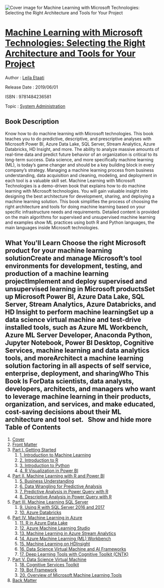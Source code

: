 ![Cover image for Machine Learning with Microsoft Technologies: Selecting the Right Architecture and Tools for Your Project](https://imgdetail.ebookreading.net/cover/cover/20200215/EB9781484236581.jpg)

[Machine Learning with Microsoft Technologies: Selecting the Right Architecture and Tools for Your Project](https://ebookreading.net/view/book/Machine+Learning+with+Microsoft+Technologies%3A+Selecting+the+Right+Architecture+and+Tools+for+Your+Project-EB9781484236581_1.html "Machine Learning with Microsoft Technologies: Selecting the Right Architecture and Tools for Your Project")
====================================================================================================================

Author : [Leila Etaati](https://ebookreading.net/search/author/Leila+Etaati)

Release Date : 2019/06/01

ISBN : 9781484236581

Topic : [System Administration](https://ebookreading.net/search/category/system-administration)

Book Description
-----------------

 Know how to do machine learning with Microsoft technologies. This book teaches you to do predictive, descriptive, and prescriptive analyses with Microsoft Power BI, Azure Data Lake, SQL Server, Stream Analytics, Azure Databricks, HD Insight, and more.
The ability to analyze massive amounts of real-time data and predict future behavior of an organization is critical to its long-term success. Data science, and more specifically machine learning (ML), is today’s game changer and should be a key building block in every company’s strategy. Managing a machine learning process from business understanding, data acquisition and cleaning, modeling, and deployment in each tool is a valuable skill set.
Machine Learning with Microsoft Technologies is a demo-driven book that explains how to do machine learning with Microsoft technologies. You will gain valuable insight into designing the best architecture for development, sharing, and deploying a machine learning solution. This book simplifies the process of choosing the right architecture and tools for doing machine learning based on your specific infrastructure needs and requirements. 
Detailed content is provided on the main algorithms for supervised and unsupervised machine learning and examples show ML practices using both R and Python languages, the main languages inside Microsoft technologies. 

What You'll Learn
Choose the right Microsoft product for      your machine learning solutionCreate and manage Microsoft’s tool environments      for development, testing, and production of a machine learning projectImplement and deploy supervised and      unsupervised learning in Microsoft productsSet up Microsoft Power BI,      Azure Data Lake, SQL Server, Stream Analytics, Azure Databricks, and HD Insight to perform machine learningSet up a data science virtual machine      and test-drive installed tools, such as Azure ML Workbench, Azure ML      Server Developer, Anaconda Python, Jupyter Notebook, Power BI Desktop, Cognitive Services, machine learning and data analytics tools, and moreArchitect a machine learning solution factoring      in all aspects of self service, enterprise, deployment, and sharingWho This Book Is ForData scientists, data analysts, developers, architects, and managers who want to leverage machine learning in their products, organization, and services, and make educated, cost-saving decisions about their ML architecture and tool set.  
        Show and hide more                
Table of Contents
-----------------

1. [Cover](https://ebookreading.net/view/book/Machine+Learning+with+Microsoft+Technologies%3A+Selecting+the+Right+Architecture+and+Tools+for+Your+Project-EB9781484236581_1.html)
1. [Front Matter](https://ebookreading.net/view/book/Machine+Learning+with+Microsoft+Technologies%3A+Selecting+the+Right+Architecture+and+Tools+for+Your+Project-EB9781484236581_2.html)
1. [Part I. Getting Started](https://ebookreading.net/view/book/Machine+Learning+with+Microsoft+Technologies%3A+Selecting+the+Right+Architecture+and+Tools+for+Your+Project-EB9781484236581_3.html)
    1. [1. Introduction to Machine Learning](https://ebookreading.net/view/book/Machine+Learning+with+Microsoft+Technologies%3A+Selecting+the+Right+Architecture+and+Tools+for+Your+Project-EB9781484236581_4.html)
    1. [2. Introduction to R](https://ebookreading.net/view/book/Machine+Learning+with+Microsoft+Technologies%3A+Selecting+the+Right+Architecture+and+Tools+for+Your+Project-EB9781484236581_5.html)
    1. [3. Introduction to Python](https://ebookreading.net/view/book/Machine+Learning+with+Microsoft+Technologies%3A+Selecting+the+Right+Architecture+and+Tools+for+Your+Project-EB9781484236581_6.html)
    1. [4. R Visualization in Power BI](https://ebookreading.net/view/book/Machine+Learning+with+Microsoft+Technologies%3A+Selecting+the+Right+Architecture+and+Tools+for+Your+Project-EB9781484236581_7.html)
1. [Part II. Machine Learning with R and Power BI](https://ebookreading.net/view/book/Machine+Learning+with+Microsoft+Technologies%3A+Selecting+the+Right+Architecture+and+Tools+for+Your+Project-EB9781484236581_8.html)
    1. [5. Business Understanding](https://ebookreading.net/view/book/Machine+Learning+with+Microsoft+Technologies%3A+Selecting+the+Right+Architecture+and+Tools+for+Your+Project-EB9781484236581_9.html)
    1. [6. Data Wrangling for Predictive Analysis](https://ebookreading.net/view/book/Machine+Learning+with+Microsoft+Technologies%3A+Selecting+the+Right+Architecture+and+Tools+for+Your+Project-EB9781484236581_10.html)
    1. [7. Predictive Analysis in Power Query with R](https://ebookreading.net/view/book/Machine+Learning+with+Microsoft+Technologies%3A+Selecting+the+Right+Architecture+and+Tools+for+Your+Project-EB9781484236581_11.html)
    1. [8. Descriptive Analysis in Power Query with R](https://ebookreading.net/view/book/Machine+Learning+with+Microsoft+Technologies%3A+Selecting+the+Right+Architecture+and+Tools+for+Your+Project-EB9781484236581_12.html)
1. [Part III. Machine Learning SQL Server](https://ebookreading.net/view/book/Machine+Learning+with+Microsoft+Technologies%3A+Selecting+the+Right+Architecture+and+Tools+for+Your+Project-EB9781484236581_13.html)
    1. [9. Using R with SQL Server 2016 and 2017](https://ebookreading.net/view/book/Machine+Learning+with+Microsoft+Technologies%3A+Selecting+the+Right+Architecture+and+Tools+for+Your+Project-EB9781484236581_14.html)
    1. [10. Azure Databricks](https://ebookreading.net/view/book/Machine+Learning+with+Microsoft+Technologies%3A+Selecting+the+Right+Architecture+and+Tools+for+Your+Project-EB9781484236581_15.html)
1. [Part IV. Machine Learning in Azure](https://ebookreading.net/view/book/Machine+Learning+with+Microsoft+Technologies%3A+Selecting+the+Right+Architecture+and+Tools+for+Your+Project-EB9781484236581_16.html)
    1. [11. R in Azure Data Lake](https://ebookreading.net/view/book/Machine+Learning+with+Microsoft+Technologies%3A+Selecting+the+Right+Architecture+and+Tools+for+Your+Project-EB9781484236581_17.html)
    1. [12. Azure Machine Learning Studio](https://ebookreading.net/view/book/Machine+Learning+with+Microsoft+Technologies%3A+Selecting+the+Right+Architecture+and+Tools+for+Your+Project-EB9781484236581_18.html)
    1. [13. Machine Learning in Azure Stream Analytics](https://ebookreading.net/view/book/Machine+Learning+with+Microsoft+Technologies%3A+Selecting+the+Right+Architecture+and+Tools+for+Your+Project-EB9781484236581_19.html)
    1. [14. Azure Machine Learning (ML) Workbench](https://ebookreading.net/view/book/Machine+Learning+with+Microsoft+Technologies%3A+Selecting+the+Right+Architecture+and+Tools+for+Your+Project-EB9781484236581_20.html)
    1. [15. Machine Learning on HDInsight](https://ebookreading.net/view/book/Machine+Learning+with+Microsoft+Technologies%3A+Selecting+the+Right+Architecture+and+Tools+for+Your+Project-EB9781484236581_21.html)
    1. [16. Data Science Virtual Machine and AI Frameworks](https://ebookreading.net/view/book/Machine+Learning+with+Microsoft+Technologies%3A+Selecting+the+Right+Architecture+and+Tools+for+Your+Project-EB9781484236581_22.html)
    1. [17. Deep Learning Tools with Cognitive Toolkit (CNTK)](https://ebookreading.net/view/book/Machine+Learning+with+Microsoft+Technologies%3A+Selecting+the+Right+Architecture+and+Tools+for+Your+Project-EB9781484236581_23.html)
1. [Part V. Data Science Virtual Machine](https://ebookreading.net/view/book/Machine+Learning+with+Microsoft+Technologies%3A+Selecting+the+Right+Architecture+and+Tools+for+Your+Project-EB9781484236581_24.html)
    1. [18. Cognitive Services Toolkit](https://ebookreading.net/view/book/Machine+Learning+with+Microsoft+Technologies%3A+Selecting+the+Right+Architecture+and+Tools+for+Your+Project-EB9781484236581_25.html)
    1. [19. Bot Framework](https://ebookreading.net/view/book/Machine+Learning+with+Microsoft+Technologies%3A+Selecting+the+Right+Architecture+and+Tools+for+Your+Project-EB9781484236581_26.html)
    1. [20. Overview of Microsoft Machine Learning Tools](https://ebookreading.net/view/book/Machine+Learning+with+Microsoft+Technologies%3A+Selecting+the+Right+Architecture+and+Tools+for+Your+Project-EB9781484236581_27.html)
1. [Back Matter](https://ebookreading.net/view/book/Machine+Learning+with+Microsoft+Technologies%3A+Selecting+the+Right+Architecture+and+Tools+for+Your+Project-EB9781484236581_28.html)
